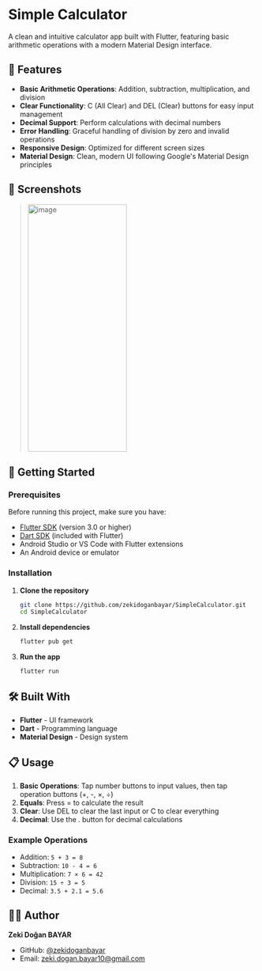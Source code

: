 # Simple Calculator

A clean and intuitive calculator app built with Flutter, featuring basic arithmetic operations with a modern Material Design interface.

## 📱 Features

- **Basic Arithmetic Operations**: Addition, subtraction, multiplication, and division
- **Clear Functionality**: C (All Clear) and DEL (Clear) buttons for easy input management
- **Decimal Support**: Perform calculations with decimal numbers
- **Error Handling**: Graceful handling of division by zero and invalid operations
- **Responsive Design**: Optimized for different screen sizes
- **Material Design**: Clean, modern UI following Google's Material Design principles

## 📸 Screenshots

><img width="200" height="500" alt="image" src="https://github.com/user-attachments/assets/35edc346-6cd2-4b24-b1e3-b95398be4044" />

## 🚀 Getting Started

### Prerequisites

Before running this project, make sure you have:

- [Flutter SDK](https://flutter.dev/docs/get-started/install) (version 3.0 or higher)
- [Dart SDK](https://dart.dev/get-dart) (included with Flutter)
- Android Studio or VS Code with Flutter extensions
- An Android device or emulator

### Installation

1. **Clone the repository**
   ```bash
   git clone https://github.com/zekidoganbayar/SimpleCalculator.git
   cd SimpleCalculator
   ```

2. **Install dependencies**
   ```bash
   flutter pub get
   ```

3. **Run the app**
   ```bash
   flutter run
   ```


## 🛠️ Built With

- **Flutter** - UI framework
- **Dart** - Programming language
- **Material Design** - Design system

## 📋 Usage

1. **Basic Operations**: Tap number buttons to input values, then tap operation buttons (+, -, ×, ÷)
2. **Equals**: Press = to calculate the result
3. **Clear**: Use DEL to clear the last input or C to clear everything
4. **Decimal**: Use the . button for decimal calculations

### Example Operations

- Addition: `5 + 3 = 8`
- Subtraction: `10 - 4 = 6`
- Multiplication: `7 × 6 = 42`
- Division: `15 ÷ 3 = 5`
- Decimal: `3.5 + 2.1 = 5.6`





## 👨‍💻 Author

**Zeki Doğan BAYAR**
- GitHub: [@zekidoganbayar](https://github.com/zekidoganbayar)
- Email: zeki.dogan.bayar10@gmail.com

